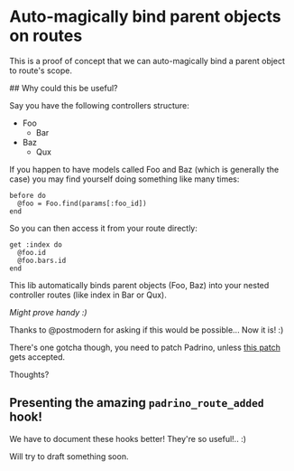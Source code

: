 # Auto-magically bind parent objects on routes

This is a proof of concept that we can auto-magically bind a parent object to route's scope.

## Why could this be useful?

Say you have the following controllers structure:

* Foo
  * Bar
* Baz
  * Qux

If you happen to have models called Foo and Baz (which is generally the case) you may find yourself doing something like many times:

```
before do
  @foo = Foo.find(params[:foo_id])
end
```

So you can then access it from your route directly:

```
get :index do
  @foo.id
  @foo.bars.id
end
```

This lib automatically binds parent objects (Foo, Baz) into your nested controller routes (like index in Bar or Qux).

*Might prove handy :)*

Thanks to @postmodern for asking if this would be possible... Now it is! :)

There's one gotcha though, you need to patch Padrino, unless [this patch](https://github.com/padrino/padrino-framework/pull/1097) gets accepted.

Thoughts?

## Presenting the amazing `padrino_route_added` hook! 

We have to document these hooks better! They're so useful!.. :)

Will try to draft something soon.
